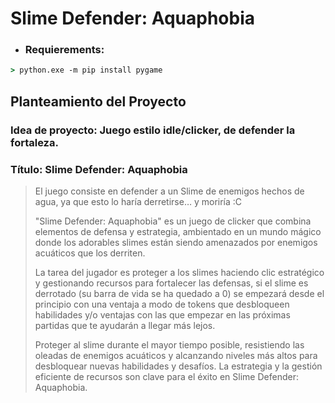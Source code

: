 # Slime Defender: Aquaphobia

* ### Requierements:
```cmd
> python.exe -m pip install pygame
```

## Planteamiento del Proyecto

### Idea de proyecto: Juego estilo idle/clicker, de defender la fortaleza.

### Título: Slime Defender: Aquaphobia

> El juego consiste en defender a un Slime de enemigos hechos de agua, ya que esto lo haría derretirse… y moriría :C 
>
> "Slime Defender: Aquaphobia" es un juego de clicker que combina elementos de defensa y estrategia, ambientado en un mundo mágico donde los adorables slimes están siendo amenazados por enemigos acuáticos que los derriten.
>
> La tarea del jugador es proteger a los slimes haciendo clic estratégico y gestionando recursos para fortalecer las defensas, si el slime es derrotado (su barra de vida se ha quedado a 0) se empezará desde el principio con una ventaja a modo de tokens que desbloqueen habilidades y/o ventajas con las que empezar en las próximas partidas que te ayudarán a llegar más lejos.
>
> Proteger al slime durante el mayor tiempo posible, resistiendo las oleadas de enemigos acuáticos y alcanzando niveles más altos para desbloquear nuevas habilidades y desafíos. La estrategia y la gestión eficiente de recursos son clave para el éxito en Slime Defender: Aquaphobia.